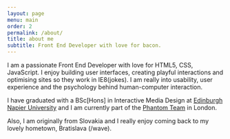 ```yaml
---
layout: page
menu: main
order: 2
permalink: /about/
title: about me
subtitle: Front End Developer with love for bacon.
---
```


I am a passionate Front End Developer with love for HTML5, CSS, JavaScript. I enjoy building user interfaces, creating playful interactions and optimising sites so they work in IE8(jokes). I am really into usability, user experience and the psychology behind human-computer interaction.

I have graduated with a BSc[Hons] in Interactive Media Design at [Edinburgh Napier University](http://www.napier.ac.uk/) and I am currently part of the [Phantom Team](http://phantom.land) in London.

Also, I am originally from Slovakia and I really enjoy coming back to my lovely hometown, Bratislava (/wave).